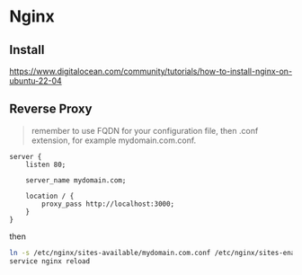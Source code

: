 # Nginx

## Install

https://www.digitalocean.com/community/tutorials/how-to-install-nginx-on-ubuntu-22-04

## Reverse Proxy

> remember to use FQDN for your configuration file, then .conf extension, for example mydomain.com.conf.

```nginx
server {
    listen 80;

    server_name mydomain.com;

    location / {
        proxy_pass http://localhost:3000;
    }
}
```

then

```sh
ln -s /etc/nginx/sites-available/mydomain.com.conf /etc/nginx/sites-enabled/
service nginx reload
```
